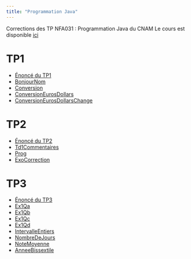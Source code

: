 ```yaml
---
title: "Programmation Java"
---
```



Corrections des TP NFA031 : Programmation Java du CNAM
Le cours est disponible [ici](http://deptinfo.cnam.fr/Enseignement/CycleA/APA/nfa031/)

# TP1

* [Énoncé du TP1](/teaching/NFA031/TP1/TP1.pdf)
* [BonjourNom](/teaching/NFA031/TP1/BonjourNom.java)
* [Conversion](/teaching/NFA031/TP1/Conversion.java)
* [ConversionEurosDollars](/teaching/NFA031/TP1/ConversionEurosDollars.java)
* [ConversionEurosDollarsChange](/teaching/NFA031/TP1/ConversionEurosDollarsChange.java)

# TP2

* [Énoncé du TP2](/teaching/NFA031/TP2/TP2.pdf)
* [Td1Commentaires](/teaching/NFA031/TP2/Td1Commentaires.java)
* [Prog](/teaching/NFA031/TP2/Prog.java)
* [ExoCorrection](/teaching/NFA031/TP2/ExoCorrection.java)

# TP3
* [Énoncé du TP3](/teaching/NFA031/TP3/TP3.pdf)
* [Ex1Qa](/teaching/NFA031/TP3/Ex1Qa.java)
* [Ex1Qb](/teaching/NFA031/TP3/Ex1Qb.java)
* [Ex1Qc](/teaching/NFA031/TP3/Ex1Qc.java)
* [Ex1Qd](/teaching/NFA031/TP3/Ex1Qd.java)
* [IntervalleEntiers](/teaching/NFA031/TP3/IntervalleEntiers.java)
* [NombreDeJours](/teaching/NFA031/TP3/NombreDeJours.java)
* [NoteMoyenne](/teaching/NFA031/TP3/NoteMoyenne.java)
* [AnneeBissextile](/teaching/NFA031/TP3/AnneeBissextile.java)